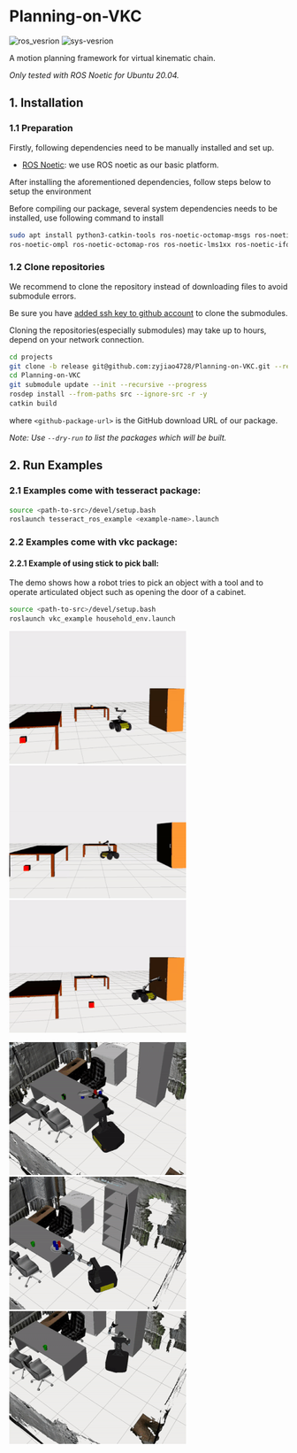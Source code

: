 # Planning-on-VKC

![ros_vesrion](https://img.shields.io/badge/ROS-Noetic-blue) ![sys-vesrion](https://img.shields.io/badge/Ubuntu-20.04-blue) 

A motion planning framework for virtual kinematic chain.

*Only tested with ROS Noetic for Ubuntu 20.04.*

## 1. Installation


### 1.1 Preparation
Firstly, following dependencies need to be manually installed and set up.
- [ROS Noetic](http://wiki.ros.org/noetic/Installation): we use ROS noetic as our basic platform.
<!-- - [Gurobi Optimizer](https://www.gurobi.com/downloads/gurobi-optimizer-eula/): For Gurobi download and licensed, you need to register an account first (Free academic use if you have an .edu email). An detail installation documentation is available [here](https://www.gurobi.com/documentation/). -->

After installing the aforementioned dependencies, follow steps below to setup the environment

Before compiling our package, several system dependencies needs to be installed, use following command to install

```bash
sudo apt install python3-catkin-tools ros-noetic-octomap-msgs ros-noetic-octomap \
ros-noetic-ompl ros-noetic-octomap-ros ros-noetic-lms1xx ros-noetic-ifopt
```

### 1.2 Clone repositories

We recommend to clone the repository instead of downloading files to avoid submodule errors.

Be sure you have [added ssh key to github account](https://docs.github.com/en/authentication/connecting-to-github-with-ssh/adding-a-new-ssh-key-to-your-github-account) to clone the submodules.

Cloning the repositories(especially submodules) may take up to hours, depend on your network connection.

```bash
cd projects
git clone -b release git@github.com:zyjiao4728/Planning-on-VKC.git --recurse-submodules
cd Planning-on-VKC
git submodule update --init --recursive --progress
rosdep install --from-paths src --ignore-src -r -y
catkin build
```

where `<github-package-url>` is the GitHub download URL of our package.

*Note: Use `--dry-run` to list the packages which will be built.*



## 2. Run Examples

### 2.1 Examples come with tesseract package:

``` bash
source <path-to-src>/devel/setup.bash
roslaunch tesseract_ros_example <example-name>.launch
```

### 2.2 Examples come with vkc package:

#### 2.2.1 Example of using stick to pick ball:
The demo shows how a robot tries to pick an object with a tool and to operate articulated object such as opening the door of a cabinet.
``` bash
source <path-to-src>/devel/setup.bash
roslaunch vkc_example household_env.launch
```
![image](./src/pictures/vkc_pick_stick.gif)   ![image](./src/pictures/vkc_move_ball_with_stick.gif)    ![image](./src/pictures/vkc_open_cabinet_door.gif)

![image](./src/pictures/vkc_big_task_move_cup_with_plate.gif)    ![image](./src/pictures/vkc_big_task_move_all_cups_with_plate_into_cabinet.gif)    ![image](./src/pictures/vkc_big_task_move_chair_away_from_path_way.gif)
